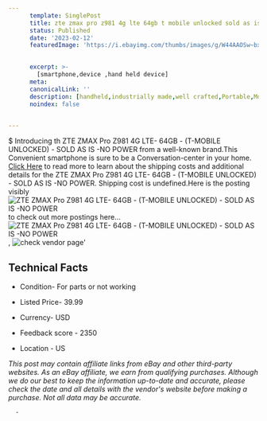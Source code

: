 ```yaml
---
      template: SinglePost
      title: zte zmax pro z981 4g lte 64gb t mobile unlocked sold as is no power
      status: Published
      date: '2023-02-12'
      featuredImage: 'https://i.ebayimg.com/thumbs/images/g/W44AAOSw~bxj3VQS/s-l225.jpg'
       

      excerpt: >-
        [smartphone,device ,hand held device]
      meta:
      canonicalLink: ''
      description: [handheld,industrially made,well crafted,Portable,Mobile,Compact,Convenient,Lightweight,Maneuverable,Man-portable,Miniature,Carriable,Hand-held,Light,Holdable,Transportable,Mobile device,Pocket-sized,On-the-go,Wireless,Cordless,Compact size,Convenient size, smartphone,device ,hand held device]
      noindex: false
      

---
```

$
      Introducing th ZTE ZMAX Pro Z981 4G LTE- 64GB - (T-MOBILE UNLOCKED)  - SOLD AS IS -NO POWER from a well-known brand.This Convenient smartphone is sure to be a Conversation-center in your home. [Click Here](https://www.ebay.com/itm/224071680185?hash=item342bb680b9%3Ag%3AW44AAOSw%7Ebxj3VQS&mkevt=1&mkcid=1&mkrid=711-53200-19255-0&campid=%253CePNCampaignId%253E&customid=%253CreferenceId%253E&toolid=10049) to read more to learn about the shipping costs and additional details for the ZTE ZMAX Pro Z981 4G LTE- 64GB - (T-MOBILE UNLOCKED)  - SOLD AS IS -NO POWER. Shipping cost is undefined.Here is the posting visibly ![ZTE ZMAX Pro Z981 4G LTE- 64GB - (T-MOBILE UNLOCKED)  - SOLD AS IS -NO POWER](https://i.ebayimg.com/thumbs/images/g/W44AAOSw~bxj3VQS/s-l225.jpg) to check out more postings here... ![ZTE ZMAX Pro Z981 4G LTE- 64GB - (T-MOBILE UNLOCKED)  - SOLD AS IS -NO POWER](https://i.ebayimg.com/images/g/W44AAOSw~bxj3VQS/s-l960.jpg), ![check vendor page](https://origin-galleryplus.ebayimg.com/ws/web/224071680185_2_0_1/225x225.jpg,https://origin-galleryplus.ebayimg.com/ws/web/224071680185_3_0_1/225x225.jpg,https://origin-galleryplus.ebayimg.com/ws/web/224071680185_4_0_1/225x225.jpg,https://origin-galleryplus.ebayimg.com/ws/web/224071680185_5_0_1/225x225.jpg,https://origin-galleryplus.ebayimg.com/ws/web/224071680185_6_0_1/225x225.jpg)'

      

 ## Technical Facts 



     
      

 - Condition- For parts or not working 


      

 - Listed Price- 39.99 


      

 - Currency- USD 


      

 - Feedback score - 2350 


      

 - Location - US 


      
      

 *_This post may contain affiliate links from eBay and other third-party websites. As an eBay affiliate, we earn from qualifying purchases. Although we do our best to keep the information up-to-date and accurate, please check the date and all details with the vendor's website before making a purchase. Not all data may be accurate._*




      -

